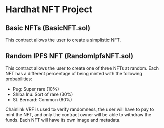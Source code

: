 # Hardhat NFT Project

## Basic NFTs (BasicNFT.sol)
This contract allows the user to create a simplistic NFT.

## Random IPFS NFT (RandomIpfsNFT.sol)
This contract allows the user to create one of three NFTs at random. Each
NFT has a different percentage of being minted with the following probabilities:
- Pug: Super rare (10%)
- Shiba Inu: Sort of rare (30%)
- St. Bernard: Common (60%)

Chainlink VRF is used to verify randomness, the user will have to pay to mint the
NFT, and only the contract owner will be able to withdraw the funds. Each NFT will
have its own image and metadata.
